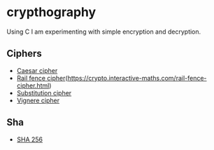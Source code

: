# crypthography
Using C I am experimenting with simple encryption and decryption.

## Ciphers
 - [Caesar cipher](https://en.wikipedia.org/wiki/Caesar_cipher)
 - [Rail fence cipher](https://en.wikipedia.org/wiki/Rail_fence_cipher)(https://crypto.interactive-maths.com/rail-fence-cipher.html)
 - [Substitution cipher](https://en.wikipedia.org/wiki/Substitution_cipher)
 - [Vignere cipher](https://en.wikipedia.org/wiki/Vigen%C3%A8re_cipher)
 
## Sha
 - [SHA 256](https://en.wikipedia.org/wiki/SHA-2)

